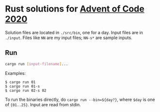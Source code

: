 # Rust solutions for [Advent of Code 2020](https://adventofcode.com/2020)

Solution files are located in `./src/bin`, one for a day. Input files are in
`./input`. Files like `NN` are my input files; `NN-s*` are sample inputs.

## Run

```sh
cargo run [input-filename]...
```

Examples:
```console
$ cargo run 01
$ cargo run 01-s
$ cargo run 02-s 02
```

To run the binaries directly, do `cargo run --bin=${day?}`, where `$day` is one
of `{01..25}`. Input are read from stdin.
